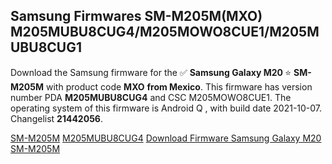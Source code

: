 <h2>Samsung Firmwares SM-M205M(MXO) M205MUBU8CUG4/M205MOWO8CUE1/M205MUBU8CUG1</h2>
Download the Samsung firmware for the ✅ <strong>Samsung Galaxy M20 </strong> ⭐ <strong>SM-M205M</strong> with product code <strong>MXO</strong> <strong> from Mexico</strong>. This firmware has version number PDA <strong>M205MUBU8CUG4</strong> and CSC M205MOWO8CUE1. The operating system of this firmware is Android Q , with build date 2021-10-07. Changelist <strong>21442056</strong>.


[SM-M205M](https://samfirm.shop/samsung/model/SM-M205M)
[M205MUBU8CUG4](https://samfirm.shop/samsung/pda/M205MUBU8CUG4)
[Download Firmware Samsung Galaxy M20 SM-M205M](https://samfirm.shop/samsung/firmware/463175)
